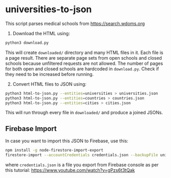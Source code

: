# universities-to-json

This script parses medical schools from https://search.wdoms.org

1. Download the HTML using:
```bash
python3 download.py
```

This will create `downloaded/` directory and many HTML files in it. Each file is a page result. There are separate page sets from open schools and closed schools because unfiltered requests are not allowed. The number of pages for both open and closed schools are hardcoded in `download.py`. Check if they need to be increased before running.

2. Convert HTML files to JSON using:
```bash
python3 html-to-json.py --entities=universities > universities.json
python3 html-to-json.py --entities=countries > countries.json
python3 html-to-json.py --entities=cities > cities.json
```

This will run through every file in `downloaded/` and produce a joined JSONs.

## Firebase Import
In case you want to import this JSON to Firebase, use this:

```bash
npm install -g node-firestore-import-export
firestore-import --accountCredentials credentials.json --backupFile universities.json --nodePath universities
```

where `credentials.json` is a file you export from Firebase console as per this tutorial: https://www.youtube.com/watch?v=gPzs6t3tQak

